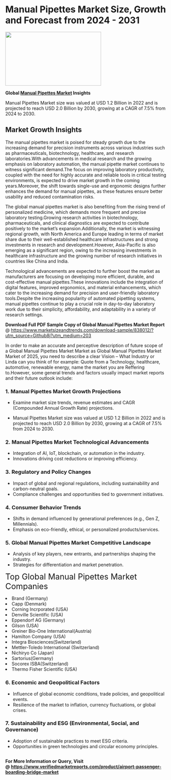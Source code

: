 <H1>Manual Pipettes Market Size, Growth and Forecast from 2024 - 2031</H1><img class="aligncenter size-medium wp-image-584254" src="https://thirdeyenews.in/wp-content/uploads/2024/09/Global-Market-Research-300x168.jpeg" alt="" width="300" height="168" /><p><strong>Global&nbsp;<a href="https://www.marketsizeandtrends.com/download-sample/838012/?utm_source=Github8j?utm_medium=203">Manual Pipettes Market</a> Insights</strong></p><p>Manual Pipettes Market size was valued at USD 1.2 Billion in 2022 and is projected to reach USD 2.0 Billion by 2030, growing at a CAGR of 7.5% from 2024 to 2030.</p><p><h2>Market Growth Insights</h2> <p>The manual pipettes market is poised for steady growth due to the increasing demand for precision instruments across various industries such as pharmaceuticals, biotechnology, healthcare, and research laboratories.With advancements in medical research and the growing emphasis on laboratory automation, the manual pipette market continues to witness significant demand.The focus on improving laboratory productivity, coupled with the need for highly accurate and reliable tools in critical testing environments, is expected to drive market growth in the coming years.Moreover, the shift towards single-use and ergonomic designs further enhances the demand for manual pipettes, as these features ensure better usability and reduced contamination risks.</p> <p>The global manual pipettes market is also benefiting from the rising trend of personalized medicine, which demands more frequent and precise laboratory testing.Growing research activities in biotechnology, pharmaceuticals, and clinical diagnostics are expected to contribute positively to the market’s expansion.Additionally, the market is witnessing regional growth, with North America and Europe leading in terms of market share due to their well-established healthcare infrastructures and strong investments in research and development.However, Asia-Pacific is also emerging as a significant region, owing to the increasing investments in healthcare infrastructure and the growing number of research initiatives in countries like China and India.</p> <p>Technological advancements are expected to further boost the market as manufacturers are focusing on developing more efficient, durable, and cost-effective manual pipettes.These innovations include the integration of digital features, improved ergonomics, and material enhancements, which cater to the increasing demand for precision and user-friendly laboratory tools.Despite the increasing popularity of automated pipetting systems, manual pipettes continue to play a crucial role in day-to-day laboratory work due to their simplicity, affordability, and adaptability in a variety of research settings.</p> <p><span class=""><strong>Download Full PDF Sample Copy of Global Manual Pipettes Market Report</strong> @ <a href="https://www.marketsizeandtrends.com/download-sample/838012/?utm_source=Github8j?utm_medium=203" target="_blank">https://www.marketsizeandtrends.com/download-sample/838012/?utm_source=Github8j?utm_medium=203</a></span></p><p>In order to make an accurate and perceptive description of future scope of a Global&nbsp;Manual Pipettes Market Market as Global&nbsp;Manual Pipettes Market Market of 2025, you need to describe a clear Vision &ndash; What Industry or Linda can you think of for example: Quote from a Technology, healthcare, automotive, renewable energy, name the market you are Reffering to.However, some general trends and factors usually impact market reports and their future outlook include:</p><h3>1.&nbsp;<strong>Manual Pipettes Market Growth Projections</strong></h3><ul><li>Examine market size trends, revenue estimates and CAGR (Compounded Annual Growth Rate) projections.</li><li><p>Manual Pipettes Market size was valued at USD 1.2 Billion in 2022 and is projected to reach USD 2.0 Billion by 2030, growing at a CAGR of 7.5% from 2024 to 2030.</p></li></ul><h3>2.&nbsp;<strong>Manual Pipettes Market Technological Advancements</strong></h3><ul><li>Integration of AI, IoT, blockchain, or automation in the industry.</li><li>Innovations driving cost reductions or improving efficiency.</li></ul><h3>3.&nbsp;<strong>Regulatory and Policy Changes</strong></h3><ul><li>Impact of global and regional regulations, including sustainability and carbon-neutral goals.</li><li>Compliance challenges and opportunities tied to government initiatives.</li></ul><h3>4.&nbsp;<strong>Consumer Behavior Trends</strong></h3><ul><li>Shifts in demand influenced by generational preferences (e.g., Gen Z, Millennials).</li><li>Emphasis on eco-friendly, ethical, or personalized products/services.</li></ul><h3>5.&nbsp;<strong>Global Manual Pipettes Market Competitive Landscape</strong></h3><ul><li>Analysis of key players, new entrants, and partnerships shaping the industry.</li><li>Strategies for differentiation and market penetration.</li></ul><p data-pm-slice="1 1 []"><span style="color: inherit; font-family: inherit; font-size: 25px;">Top Global Manual Pipettes Market Companies</span></p><div class="" data-test-id=""><p><li>Brand (Germany)</li><li> Capp (Denmark)</li><li> Corning Incrporated (USA)</li><li> Denville Scientific (USA)</li><li> Eppendorf AG (Germany)</li><li> Gilson (USA)</li><li> Greiner Bio-One International(Austria)</li><li> Hamilton Company (USA)</li><li> Integra Biosciences(Switzerland)</li><li> Mettler-Toledo International (Switzerland)</li><li> Nichiryo Co (Japan)</li><li> Sartorius(Germany)</li><li> Socorex ISBA(Switzerland)</li><li> Thermo Fisher Scientific (USA)</li></p></div><h3>6.&nbsp;<strong>Economic and Geopolitical Factors</strong></h3><ul><li>Influence of global economic conditions, trade policies, and geopolitical events.</li><li>Resilience of the market to inflation, currency fluctuations, or global crises.</li></ul><h3>7.&nbsp;<strong>Sustainability and ESG (Environmental, Social, and Governance)</strong></h3><ul><li>Adoption of sustainable practices to meet ESG criteria.</li><li>Opportunities in green technologies and circular economy principles.</li></ul><h2><strong style="font-size: 14px;">For More Information or Query, Visit @&nbsp;</strong><a style="background-color: #ffffff; font-size: 14px;" href="https://www.marketsizeandtrends.com/report/manual-pipettes-market/" target="_blank">https://www.verifiedmarketreports.com/product/airport-passenger-boarding-bridge-market</a></h2>